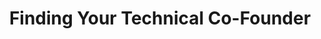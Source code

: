 ---
name: "Jordan Gal"
company: "CartHook"
title: "Finding Your Technical Co-Founder"
episode: 5
upcoming: false
twitter_url: https://twitter.com/jordangal
download_url: http://audio.simplecast.fm/11307.mp3
summary: |
  <a href="https://twitter.com/jordangal">Jordan Gal</a> of CartHook talks about how he found his technical co-founder, how he de-risked his app before building it, and the tension between business and technology requirements.
summary_text: |
  Jordan Gal of CartHook talks about how he found his technical co-founder, how he de-risked his app before building it, and the tension between business and technology requirements.
links:
  - :url: http://carthook.com/
    :label: "CartHook"
  - :url: http://bootstrappedweb.com/
    :label: "The Bootstrapped Web Podcast"
  - :url: https://twitter.com/casjam
    :label: Brian Casel
  - :url: https://slack.com/
    :label: "Slack"
tweetables:
  - :quote: "I don’t do any code. I don’t develop. So I have these ideas and I can’t do them myself."
    :tweet: "&quot;I don’t do any code. I don’t develop. So I have these ideas and I can’t do them myself.&quot; - @jordangal"
  - :quote: "There was very little risk of building something that had no market and no ability to sell."
    :tweet: "&quot;There was very little risk of building something that had no market and no ability to sell.&quot; - @jordangal"
  - :quote: "I did the work. I did the research. I brought as much to the table as possible that was real."
    :tweet: "&quot;I did the work. I did the research. I brought as much to the table as possible that was real.&quot; - @jordangal"
  - :quote: "There’s no chance that I will be anywhere near as good as a lot of people at building technology."
    :tweet: "&quot;There’s no chance that I will be anywhere near as good as a lot of people at building technology.&quot; - @jordangal"
  - :quote: "Product development should be informed by what real people actually want, not what we think is cool."
    :tweet: "&quot;Product development should be informed by what real people actually want, not what we think is cool.&quot; - @jordangal"
  - :quote: "I want the business side to win out a little more often than lose."
    :tweet: "&quot;I want the business side to win out a little more often than lose.&quot; - @jordangal"
questions:
  - :question: How did CartHook get started?
    :timestamp: "2:17"
  - :question: How did you find your technical co-founder?
    :timestamp: "4:04"
  - :question: What stage was CartHook at when you looked for your technical founder?
    :timestamp: "6:55"
  - :question: What convinced you that you needed to work with someone in-house?
    :timestamp: "8:06"
  - :question: How was your relationship structured?
    :timestamp: "11:35"
  - :question: Was your job to just be the idea person?
    :timestamp: "14:01"
  - :question: What matters to a technical person being approached by a non-technical person?
    :timestamp: "17:26"
  - :question: What challenges do you face working remotely?
    :timestamp: "22:03"
  - :question: Should non-technical founders learn how to code?
    :timestamp: "31:21"
  - :question: How do you stay on the same page with product?
    :timestamp: "33:55"
  - :question: How do you balance technology and business requirements?
    :timestamp: "35:15"
---